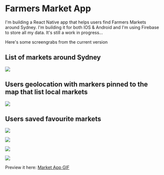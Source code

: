 Farmers Market App
======

I'm building a React Native app that helps users find Farmers Markets around Sydney. I'm building it for both IOS & Android and I'm using Firebase to store all my data. It's still a work in progress...

Here's some screengrabs from the current version

List of markets around Sydney
---
![](http://i.imgur.com/5TmuFS4.png) 

Users geolocation with markers pinned to the map that list local markets
---
![](http://i.imgur.com/pNdaqbd.png)

Users saved favourite markets 
---
![](http://i.imgur.com/SLUdXDt.png)

![](http://i.imgur.com/Sd4sVjS.png)

![](http://i.imgur.com/8aD5rMr.png)

![](http://i.imgur.com/j1gU1KO.png)

Preview it here: [Market App GIF](http://i.imgur.com/oSGeIfc.gifv)

